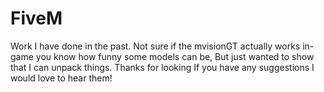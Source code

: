# FiveM
Work I have done in the past.
Not sure if the mvisionGT actually works in-game you know how funny some models can be, But just wanted to show that I can unpack things.
Thanks for looking If you have any suggestions I would love to hear them!
